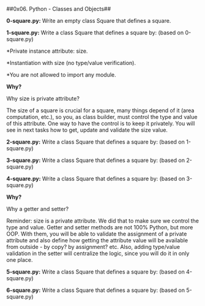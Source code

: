 ##0x06. Python - Classes and Objects##


**0-square.py:** Write an empty class Square that defines a square.

**1-square.py:** Write a class Square that defines a square by: (based on 0-square.py)

*Private instance attribute: size.

*Instantiation with size (no type/value verification).

*You are not allowed to import any module.

**Why?**

Why size is private attribute?

The size of a square is crucial for a square, many things depend of it (area computation, etc.), so you, as class builder, must control the type and value of this attribute. One way to have the control is to keep it privately. You will see in next tasks how to get, update and validate the size value.

**2-square.py:** Write a class Square that defines a square by: (based on 1-square.py)

**3-square.py:** Write a class Square that defines a square by: (based on 2-square.py)

**4-square.py:** Write a class Square that defines a square by: (based on 3-square.py)

**Why?**

Why a getter and setter?

Reminder: size is a private attribute. We did that to make sure we control the type and value. Getter and setter methods are not 100% Python, but more OOP. With them, you will be able to validate the assignment of a private attribute and also define how getting the attribute value will be available from outside - by copy? by assignment? etc. Also, adding type/value validation in the setter will centralize the logic, since you will do it in only one place.

**5-square.py:** Write a class Square that defines a square by: (based on 4-square.py)

**6-square.py:** Write a class Square that defines a square by: (based on 5-square.py)

